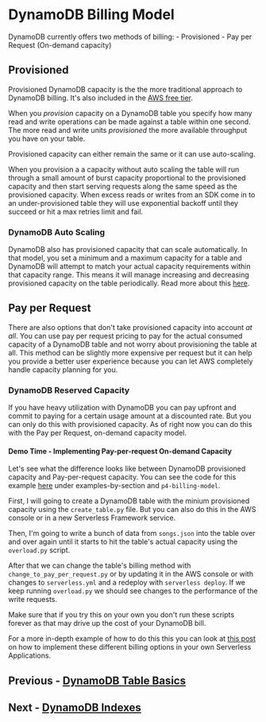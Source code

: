 # DynamoDB Billing Model

DynamoDB currently offers two methods of billing:
	- Provisioned
	- Pay per Request (On-demand capacity)

## Provisioned

Provisioned DynamoDB capacity is the the more traditional approach to DynamoDB billing. It's also included in the [AWS free tier](https://aws.amazon.com/free/).

When you *provision* capacity on a DynamoDB table you specify how many read and write operations can be made against a table within one second. The more read and write units *provisioned* the more available throughput you have on your table.

Provisioned capacity can either remain the same or it can use auto-scaling.

When you provision a a capacity without auto scaling the table will run through a small amount of burst capacity proportional to the provisioned capacity and then start serving requests along the same speed as the provisioned capacity. When excess reads or writes from an SDK come in to an under-provisioned table they will use exponential backoff until they succeed or hit a max retries limit and fail.

### DynamoDB Auto Scaling

DynamoDB also has provisioned capacity that can scale automatically. In that model, you set a minimum and a maximum capacity for a table and DynamoDB will attempt to match your actual capacity requirements within that capacity range. This means it will manage increasing and decreasing provisioned capacity on the table periodically. Read more about this [here](https://aws.amazon.com/blogs/aws/new-auto-scaling-for-amazon-dynamodb/).

## Pay per Request

There are also options that don't take provisioned capacity into account *at all*. You can use pay per request pricing to pay for the actual consumed capacity of a DynamoDB table and not worry about provisioning the table at all. This method can be slightly more expensive per request but it can help you provide a better user experience because you can let AWS completely handle capacity planning for you.

### DynamoDB Reserved Capacity

If you have heavy utilization with DynamoDB you can pay upfront and commit to paying for a certain usage amount at a discounted rate. But you can only do this with provisioned capacity. As of right now you can do this with the Pay per Request, on-demand capacity model.

#### Demo Time - Implementing Pay-per-request On-demand Capacity

Let's see what the difference looks like between DynamoDB provisioned capacity and Pay-per-request capacity. You can see the code for this example [here](https://github.com/fernando-mc/dynamodb-training/) under examples-by-section and `p4-billing-model`.

First, I will going to create a DynamoDB table with the minium provisioned capacity using the `create_table.py` file. But you can also do this in the AWS console or in a new Serverless Framework service.

Then, I'm going to write a bunch of data from `songs.json` into the table over and over again until it starts to hit the table's actual capacity using the `overload.py` script.

After that we can change the table's billing method with `change_to_pay_per_request.py` or by updating it in the AWS console or with changes to `serverless.yml` and a redeploy with `serverless deploy`. If we keep running `overload.py` we should see changes to the performance of the write requests.

Make sure that if you try this on your own you don't run these scripts forever as that may drive up the cost of your DynamoDB bill.

For a more in-depth example of how to do this this you can look at [this post](https://serverless.com/blog/dynamodb-on-demand-serverless/) on how to implement these different billing options in your own Serverless Applications.
        
## Previous - [DynamoDB Table Basics](p3-table-basics.md)
## Next - [DynamoDB Indexes](p5-indexes.md)